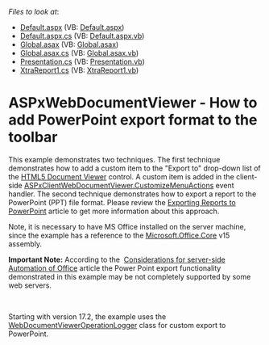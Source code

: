<!-- default file list -->
*Files to look at*:

* [Default.aspx](./CS/DVCustomExportOption/Default.aspx) (VB: [Default.aspx](./VB/DVCustomExportOption/Default.aspx))
* [Default.aspx.cs](./CS/DVCustomExportOption/Default.aspx.cs) (VB: [Default.aspx.vb](./VB/DVCustomExportOption/Default.aspx.vb))
* [Global.asax](./CS/DVCustomExportOption/Global.asax) (VB: [Global.asax](./VB/DVCustomExportOption/Global.asax))
* [Global.asax.cs](./CS/DVCustomExportOption/Global.asax.cs) (VB: [Global.asax.vb](./VB/DVCustomExportOption/Global.asax.vb))
* [Presentation.cs](./CS/DVCustomExportOption/Presentation.cs) (VB: [Presentation.vb](./VB/DVCustomExportOption/Presentation.vb))
* [XtraReport1.cs](./CS/DVCustomExportOption/XtraReport1.cs) (VB: [XtraReport1.vb](./VB/DVCustomExportOption/XtraReport1.vb))
<!-- default file list end -->
# ASPxWebDocumentViewer - How to add PowerPoint export format to the toolbar


<p>This example demonstrates two techniques. The first technique demonstrates how to add a custom item to the "Export to" drop-down list of the <a href="https://documentation.devexpress.com/#XtraReports/CustomDocument17738">HTML5 Document Viewer</a> control. A custom item is added in the client-side <a href="https://documentation.devexpress.com/#XtraReports/DevExpressXtraReportsWebScriptsASPxClientWebDocumentViewer_CustomizeMenuActionstopic">ASPxClientWebDocumentViewer.CustomizeMenuActions</a> event handler. The second technique demonstrates how to export a report to the PowerPoint (PPT) file format. Please review the <a href="https://community.devexpress.com/blogs/seth/archive/2011/02/14/exporting-reports-to-powerpoint.aspx">Exporting Reports to PowerPoint</a> article to get more information about this approach.<br></p><p>Note, it is necessary to have MS Office installed on the server machine, since the example has a reference to the <a href="https://blogs.msdn.microsoft.com/tolong/2007/12/02/missing-office-microsoft-office-core-reference/">Microsoft.Office.Core</a> v15 assembly.</p>

<p><b>Important Note:</b> According to the  <a href="https://support.microsoft.com/en-us/help/257757/considerations-for-server-side-automation-of-office">Considerations for server-side Automation of Office</a> article the Power Point export functionality demonstrated in this example may be not completely supported by some web servers.</p>
  <br/>
<p>Starting with version 17.2, the example uses the <a href="https://docs.devexpress.com/XtraReports/DevExpress.XtraReports.Web.WebDocumentViewer.WebDocumentViewerOperationLogger">WebDocumentViewerOperationLogger</a> class for custom export to PowerPoint.</p>
